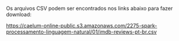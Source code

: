 Os arquivos CSV podem ser encontrados nos links abaixo para fazer download:

https://caelum-online-public.s3.amazonaws.com/2275-spark-processamento-linguagem-natural/01/imdb-reviews-pt-br.csv